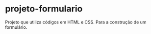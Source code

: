 # projeto-formulario
Projeto que utiliza códigos em HTML e CSS. Para a construção de um formulário.

